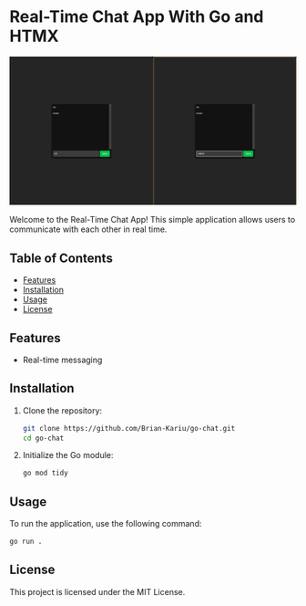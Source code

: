 # Real-Time Chat App With Go and HTMX

![go-chat-screenshot](./assets/Chat-Screenshot.png)

Welcome to the Real-Time Chat App! This simple application allows users to communicate with each other in real time.

## Table of Contents

- [Features](#features)
- [Installation](#installation)
- [Usage](#usage)
- [License](#license)

## Features

- Real-time messaging

## Installation

1. Clone the repository:
    ```sh
    git clone https://github.com/Brian-Kariu/go-chat.git
    cd go-chat
    ```

2. Initialize the Go module:
    ```sh
    go mod tidy
    ```

## Usage

To run the application, use the following command:
```sh
go run .
```

## License

This project is licensed under the MIT License. 
